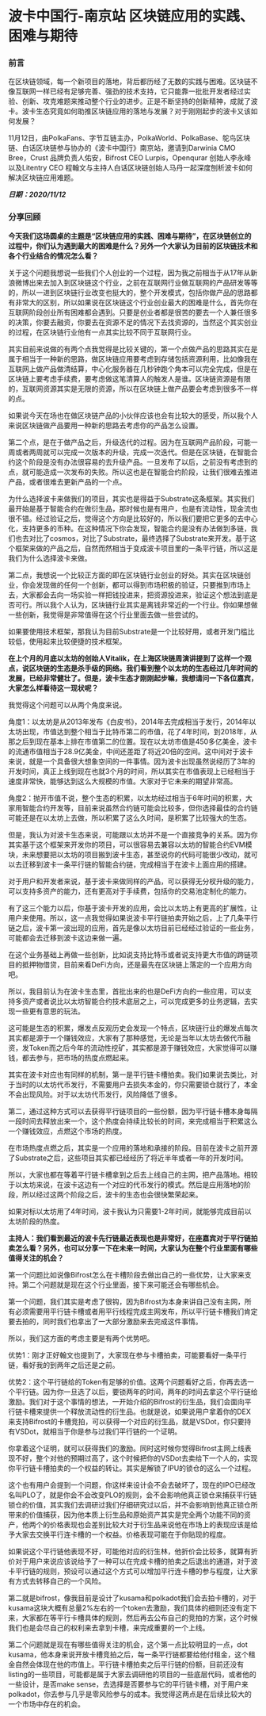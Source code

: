 # 波卡中国行-南京站 区块链应用的实践、困难与期待

### 前言

在区块链领域，每一个新项目的落地，背后都历经了无数的实践与困难。区块链不像互联网一样已经有足够完善、强劲的技术支持，它只能靠一批批开发者经过实验、创新、攻克难题来推动整个行业的进步。正是不断坚持的创新精神，成就了波卡。波卡生态究竟如何助推区块链应用的落地与发展？对于刚刚起步的波卡又该如何发展？

11月12日，由PolkaFans、字节互链主办，PolkaWorld、PolkaBase、鸵鸟区块链、白话区块链参与协办的《波卡中国行》南京站，邀请到Darwinia CMO Bree，Crust 品牌负责人佑安，Bifrost CEO Lurpis，Openqurar 创始人李永峰以及Litentry CEO 程翰文与主持人白话区块链创始人马丹一起深度刨析波卡如何解决区块链应用难题。

***日期：2020/11/12***

### 分享回顾

**今天我们这场圆桌的主题是“区块链应用的实践、困难与期待”，在区块链创立的过程中，你们认为遇到最大的困难是什么？另外一个大家认为目前的区块链技术和各个行业结合的情况怎么看？**

关于这个问题我想说一些我们个人创业的一个过程，因为我之前相当于从17年从新浪微博出来去加入到区块链这个行业，之前在互联网行业做互联网的产品研发等等的，所以一进到区块链行业改变也挺大的，整个开发模式，包括你做产品的思路都有非常大的区别，所以如果说在区块链这个行业创业最大的困难是什么，首先你在互联网阶段创业所有困难都会遇到。只要是创业者都是很苦的要去一个人兼任很多的决策，你要去融资，你要去在资源不足的情况下去找资源的，当然这个其实创业的过程，在区块链行业他有一点其实比较不同于互联网行业。

其实目前来说做的有两个点我觉得是比较关键的，第一个点做产品的思路其实在是属于相当于一种新的思路，做区块链应用要考虑到存储包括资源利用，比如像我在互联网上做产品做清结算，中心化服务器在几秒钟跑个角本可以完全完成，但是在区块链上要考虑手续费，要考虑做这笔清算人的触发人是谁。区块链资源是有限的，互联网资源其实是无限的资源，所以在区块链上做产品要会考虑到很多不一样的点。

如果说今天在场也在做区块链产品的小伙伴应该也会有比较大的感受，所以我个人来说区块链做产品要用一种新的思路去考虑你的产品怎么设置。

第二个点，是在于做产品之后，升级迭代的过程。因为在互联网产品阶段，可能一周或者两周就可以完成一次版本的升级，完成一次迭代。但是在区块链，在智能合约这个阶段是没有办法很容易的去升级产品。一旦发布了以后，之前没有考虑到的点，就可能造成一次发布的失败。所以这也是在智能合约阶段，让我们很难去推进产品，或者很难去更新产品的一个点。

为什么选择波卡来做我们的项目，其实也是得益于Substrate这条框架。其实我们最开始是基于智能合约在做衍生品，那时候也是有用户，也是有流动性，现金流也很不错。经过验证之后，觉得这个方向是比较好的，所以我们要把它更多的去中心化，支持更多的币种。在这种情况下你会发现，智能合约是没有办法做到多链，我们也去对比了cosmos，对比了Substrate，最终选择了Substrate来开发。基于这个框架来做的产品之后，自然而然相当于变成波卡项目里的一条平行链，所以这是我们为什么选择波卡来做。

第二点，我想说一个比较正方面的即在区块链行业创业的好处。其实在区块链创业，你会发现做的任何一个创新，都可以得到市场积极的验证，只要推到市场上去，大家都会去向一场实验一样把钱投进来，把资源投进来，验证这个想法到底是否可行。所以我个人认为，区块链行业其实是离钱非常近的一个行业。你如果想做一些创新，我觉得是非常值得在这个行业里面去做一些尝试的。

如果要使用技术框架，那我认为目前Substrate是一个比较好用，或者开发门槛比较低，使用起来比较便捷的技术框架。

**在上个月的月底以太坊的创始人Vitalik，在上海区块链周演讲提到了这样一个观点，说区块链的生态是杀手级的网络。我们看到整个以太坊的生态经过几年时间的发展，已经非常健壮了。但是，波卡生态才刚刚起步嘛，我想请问一下各位嘉宾，大家怎么样看待这一现状呢？**

我觉得这个问题可以从两个角度来说。

角度1：以太坊是从2013年发布《白皮书》，2014年去完成相当于发行，2014年以太坊出现，市值达到整个相当于比特币第二的市值，花了4年时间，到2018年，从那之后到现在基本上排在市值第二的位置。现在以太坊市值是450多亿美金，波卡的流通市值相当于28.9亿美金，中间还差距了将近20倍的空间。这中间对于波卡来说，就是一个具备很大想象空间的一件事情。因为波卡出现虽然说经历了3年的开发时间，真正上线到现在也就3个月的时间，所以其实在市值表现上已经相当于速度非常快，能够达到这么大规模的市值。大家对于它未来的期望非常高。

角度2：抛开市值不说，整个生态的积累，以太坊经过相当于6年时间的积累，大家用智能合约开发等，目前来说虽然合约链可能会比较多，但你选择最佳的合约链可能还是在以太坊上去做，所以积累了这么久时间，是积累了比较强大的生态。

但是，我认为对波卡生态来说，可能跟以太坊并不是一个直接竞争的关系。因为你其实基于这个框架来开发你的项目，可以很容易去兼容以太坊的智能合约EVM模块，未来想要把以太坊的项目搬到波卡生态，甚至说你的代码可能很少改动，就可以去迁移到波卡一条平行链的智能合约链，完成相当于在波卡上面应用的搭建。

对于用户和开发者来说，基于波卡来做同样的产品，可以获得无分杈升级的能力，可以支持多资产的能力，还有更高对于手续费，包括你的交易池定制化的能力。

有了这三个能力以后，你基于波卡开发的应用，会比以太坊上有更高的扩展性，让用户来使用。所以，这一点我觉得如果说波卡平行链拍卖开始之后，上了几条平行链之后，波卡第一波出现的应用，首先是像以太坊目前已经经过验证的一些业务，可能都会去迁移到波卡这边来做一遍。

在这个业务基础上再做一些创新，比如说支持比特币或者说支持更大市值的跨链项目的抵押物借贷，目前来看DeFi方向，还是最先在区块链上落定的一个应用方向吧。

所以，我目前认为在波卡生态里，首批出来的也是DeFi方向的一些应用，可以支持多资产或者说比以太坊智能合约技术底层之上，可以完成更多的业务逻辑，去实现一些更有意思的玩法。

这可能是生态的积累，爆发点反观历史会发现一个特点，区块链行业的爆发点每次其实都是源于一个赚钱效应，大家有了那种感觉，无论是当年以太坊去做代币融资，发Token而之后今年的流动性挖矿，其实都是源于赚钱效应，大家觉得可以赚钱，都去参与，把市场的热度点燃起来。

其实在波卡对应也有同样的机制，第一是平行链卡槽拍卖。我们如果说去类比，对于当时的以太坊代币发行，不需要用户去损失本金的，你只需要锁仓就行了，本金不会出现风险。对于以太坊代币发行，风险降低了很多。

第二，通过这种方式可以去获得平行链项目的一些份额，因为平行链卡槽本身每隔一段时间去释放出来一个，这个热度会持续比较长的时间，来完成相当于积累这么一个赚钱效应，点燃这个市场的热度。

在市场热度点燃之后，其实是一个应用的落地和承接的阶段。目前在波卡之前开源了Substrate之后，这些项目其实都已经经历了将近半年或者一年的开发时间。

所以，大家也都在等着平行链卡槽拿到之后去上线自己的主网，把产品落地。相较于以太坊来说，在波卡这边有一个对应的代币发行的模式。然后是应用落地的阶段，所以经过这两个阶段之后，波卡的生态也会很快繁荣起来。

如果对标以太坊用了4年时间，波卡我认为只需要1-2年时间，就能够完成目前以太坊阶段的热度。

**主持人：我们看到最近的波卡先行链最近表现也是非常好，在座嘉宾对于平行链拍卖怎么看？另外，也可以分享一下在未来一时间，大家认为在整个行业里面有哪些值得关注的机会？**

第一个问题比如说像Bifrost怎么在卡槽阶段去做出自己的一些优势，让大家来支持。第二个问题就是现在这个行业里面，接下来可能还会有哪些机会。

第一个问题，我们其实是考虑了很钩，因为Bifrost为本身来讲自己没有主网，所有必须需要用平行链卡槽或者用平行线程完成主网发布，所以平行链卡槽我们肯定要去拍的，同时我们也拿出了一大部分激励来去完成这件事情。

所以，我们这方面的考虑主要是有两个优势吧。

优势1：刚才正好翰文也提到了，大家现在参与卡槽拍卖，可能要看好一条平行链，看好我的到两年之后还是之前。

优势2：这个平行链给的Token有足够的价值。这两个问题看好之后，你再去选一个平行链。因为你一旦选了以后，要锁两年的时间，两年的时间去拿这个平行链给激励。我们对于这个事情的想法，一开始介绍的Bifrost的衍生品，我们会面向平行链卡槽来提供一个释放流动性的衍生品。也就是说，如果说用户拿着你的DEX来支持Bifrost的卡槽竞拍，可以获得一个对应的衍生品，就是VSDot，你只要持有VSDot，就相当于你是参与过我们平行链的一个证明。

你拿着这个证明，就可以获得我们的激励。同时这时候你觉得Bifrost主网上线表现不好，整个对他的预期过高了，这个时候把你的VSDot去卖给下一个人的，实现你平行链卡槽拍卖的一个权益的转让。其实是解锁了IPU的锁仓的这么一个过程。

这个也有用户会提到一个问题，你这样来设计会不会去破坏了，现在的IPO已经改名叫PLO了，就是你会不会改变PLO的规则，会不会影响他真正锁仓来捕获平行链锁仓的价值，其实我们去调研过我们仔细研究过以后，并不会影响到他真正锁仓所带来的价值捕获，因为他本质上衍生品和原始资产其实是完全两个功能不同的资产，他两个的价格表现也会差别比较大对于衍生品来说他在市场上的表现应该是给予大家去交换平行连卡槽的一个权益。价格表现可能在于你贴现的程度。

如果说这个平行链他表现不好，可能他对应的衍生林，他折价会比较多，就算有折价对于用户来说应该说给予了一种可以在完成卡槽的拍卖之后退出的通道，对于波卡平行链的规则，预设可以通过这个方式可以增加平行连卡槽的参与程度，让大家有方式去转移自己的一个风险。

第二就是bifrost，像我目前是设计了kusama和polkadot我们会去拍卡槽的，对于kusama这块大概有总量2%左右的一个token去激励，我们具体的细则还没有定下来，大家都在等平行卡槽具体的规则，然后再去公布自己的竞拍的方案，这个时候我们也是会尽自己的权利来去拿到卡槽，来完成重要的一个上线。

第二个问题就是现在有哪些值得关注的机会，这个第一点比较明显的一点，dot kusama，他本身来说开放卡槽竞拍之后，每一条平行链都要给他付租金，这个租金自然会体现在他的市值上。平行链卡槽拍卖之后平行链的份额，目前还没有listing的一些项目，可能都是属于大家去调研他的项目的一些底层代码，或者他的一些设计，是否make sense，去选择是否要参与它的平行链卡槽，对于用户来polkadot，你去参与几乎是零风险参与的成本。我觉得这两点是在后续比较大的一个市场中存在的机会。



